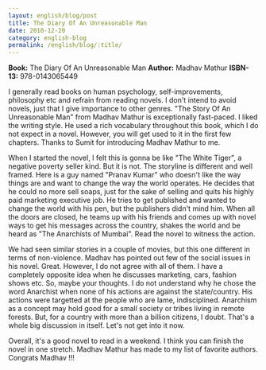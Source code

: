 ```yaml
---
layout: english/blog/post
title: The Diary Of An Unreasonable Man
date: 2010-12-20
category: english-blog
permalink: /english/blog/:title/
---
```


**Book:** The Diary Of An Unreasonable Man
**Author:** Madhav Mathur
**ISBN-13:** 978-0143065449

I generally read books on human psychology, self-improvements, philosophy etc and refrain from reading novels. I don't intend to avoid novels, just that I give importance to other genres. "The Story Of An Unreasonable Man" from Madhav Mathur is exceptionally fast-paced. I liked the writing style. He used a rich vocabulary throughout this book, which I do not expect in a novel. However, you will get used to it in the first few chapters. Thanks to Sumit for introducing Madhav Mathur to me.

When I started the novel, I felt this is gonna be like "The White Tiger", a negative poverty seller kind. But it is not. The storyline is different and well framed. Here is a guy named "Pranav Kumar" who doesn't like the way things are and want to change the way the world operates. He decides that he could no more sell soaps, just for the sake of selling and quits his highly paid marketing executive job. He tries to get published and wanted to change the world with his pen, but the publishers didn't mind him. When all the doors are closed, he teams up with his friends and comes up with novel ways to get his messages across the country, shakes the world and be heard as "The Anarchists of Mumbai". Read the novel to witness the action.

We had seen similar stories in a couple of movies, but this one different in terms of non-violence. Madhav has pointed out few of the social issues in his novel. Great. However, I do not agree with all of them. I have a completely opposite idea when he discusses marketing, cars, fashion shows etc. So, maybe your thoughts. I do not understand why he chose the word Anarchist when none of his actions are against the state/country. His actions were targetted at the people who are lame, indisciplined. Anarchism as a concept may hold good for a small society or tribes living in remote forests. But, for a country with more than a billion citizens, I doubt. That's a whole big discussion in itself. Let's not get into it now.

Overall, it's a good novel to read in a weekend. I think you can finish the novel in one stretch. Madhav Mathur has made to my list of favorite authors. Congrats Madhav !!!
